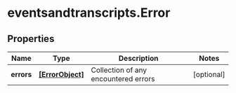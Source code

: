 # eventsandtranscripts.Error

## Properties

Name | Type | Description | Notes
------------ | ------------- | ------------- | -------------
**errors** | [**[ErrorObject]**](ErrorObject.md) | Collection of any encountered errors | [optional] 


